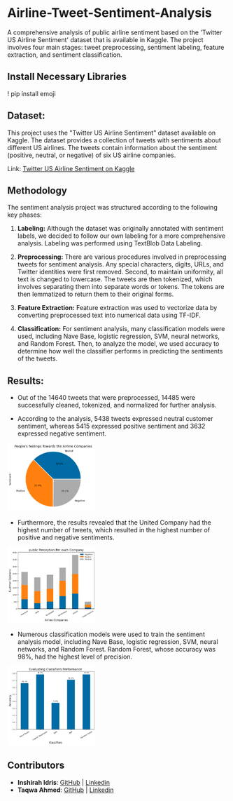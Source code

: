 # Airline-Tweet-Sentiment-Analysis
A comprehensive analysis of public airline sentiment based on the 'Twitter US Airline Sentiment' dataset that is available in Kaggle. The project involves four main stages: tweet preprocessing, sentiment labeling, feature extraction, and sentiment classification.

## Install Necessary Libraries
! pip install emoji

## Dataset:
This project uses the "Twitter US Airline Sentiment" dataset available on Kaggle. The dataset provides a collection of tweets with sentiments about different US airlines. The tweets contain information about the sentiment (positive, neutral, or negative) of six US airline companies.

Link: [Twitter US Airline Sentiment on Kaggle](https://www.kaggle.com/datasets/crowdflower/twitter-airline-sentiment/data)

## Methodology
The sentiment analysis project was structured according to the following key phases:

1. **Labeling:** Although the dataset was originally annotated with sentiment labels, we decided to follow our own labeling for a more comprehensive analysis. Labeling was performed using TextBlob Data Labeling.

2. **Preprocessing:** There are various procedures involved in preprocessing tweets for sentiment analysis. Any special characters, digits, URLs, and Twitter identities were first removed. Second, to maintain uniformity, all text is changed to lowercase. The tweets are then tokenized, which involves separating them into separate words or tokens. The tokens are then lemmatized to return them to their original forms.

3. **Feature Extraction:** Feature extraction was used to vectorize data by converting preprocessed text into numerical data using TF-IDF.

4. **Classification:** For sentiment analysis, many classification models were used, including Nave Base, logistic regression, SVM, neural networks, and Random Forest. Then, to analyze the model, we used accuracy to determine how well the classifier performs in predicting the sentiments of the tweets.

## Results:
- Out of the 14640 tweets that were preprocessed, 14485 were successfully cleaned, tokenized, and normalized for further analysis.

- According to the analysis, 5438 tweets expressed neutral customer sentiment, whereas 5415 expressed positive sentiment and 3632 expressed negative sentiment.

<img src="./images/Pie_Chart.png" width="40%" height="40%"> 

- Furthermore, the results revealed that the United Company had the highest number of tweets, which resulted in the highest number of positive and negative sentiments.

<img src="./images/stack_chart.png" width="40%" height="40%">

- Numerous classification models were used to train the sentiment analysis model, including Nave Base, logistic regression, SVM, neural networks, and Random Forest. Random Forest, whose accuracy was 98%, had the highest level of precision.

<img src="./images/Classifiers_Performance.png" width="40%" height="40%">

## Contributors

- **Inshirah Idris**: [GitHub](https://github.com/inshirah-idris) | [Linkedin](https://www.linkedin.com/in/inshirah-idris-bb937362/)
- **Taqwa Ahmed**: [GitHub](https://github.com/taqwa315) | [Linkedin](https://www.linkedin.com/in/taqwa-ahmed-681a2646/)
